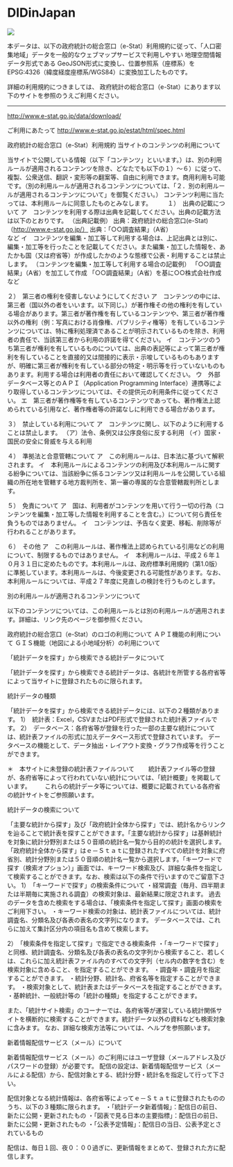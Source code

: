 # DIDinJapan

<a href="https://github.com/dronebird/DIDinJapan/blob/master/GeoJSON/h22_did_02_aomori.geojson">
<img src="https://cloud.githubusercontent.com/assets/416977/11706678/2c1aa090-9f3e-11e5-8961-30739f55465c.png"></a>


本データは、以下の政府統計の総合窓口（e-Stat）利用規約に従って、「人口密集地域」データを一般的なウェブマップサービスで利用しやすい 地理空間情報データ形式である GeoJSON形式に変換し、位置参照系（座標系）を EPSG:4326（緯度経度座標系/WGS84）に変換加工したものです。

詳細の利用規約につきましては、
政府統計の総合窓口（e-Stat）にあります以下のサイトを参照のうえご利用ください。

---
http://www.e-stat.go.jp/data/download/

ご利用にあたって
http://www.e-stat.go.jp/estat/html/spec.html

政府統計の総合窓口（e-Stat）利用規約
当サイトのコンテンツの利用について

当サイトで公開している情報（以下「コンテンツ」といいます。）は、別の利用ルールが適用されるコンテンツを除き、どなたでも以下の１）～６）に従って、複製、公衆送信、翻訳・変形等の翻案等、自由に利用できます。商用利用も可能です。（別の利用ルールが適用されるコンテンツについては、「２．別の利用ルールが適用されるコンテンツについて」を御覧ください。）
  コンテンツ利用に当たっては、本利用ルールに同意したものとみなします。 　　
１）　出典の記載について
ア　コンテンツを利用する際は出典を記載してください。出典の記載方法は以下のとおりです。
（出典記載例）
出典：政府統計の総合窓口(e-Stat)（http://www.e-stat.go.jp/）
出典：「○○調査結果」（A省）　　　　　　　　　　　　　　　　　　　　　　など
イ　コンテンツを編集・加工等して利用する場合は、上記出典とは別に、編集・加工等を行ったことを記載してください。また編集・加工した情報を、あたかも国（又は府省等）が作成したかのような態様で公表・利用することは禁止します。
（コンテンツを編集・加工等して利用する場合の記載例）
「○○調査結果」（A省）を加工して作成
「○○調査結果」（A省）を基に○○株式会社作成　など

２）　第三者の権利を侵害しないようにしてください
ア　コンテンツの中には、第三者（国以外の者をいいます。以下同じ。）が著作権その他の権利を有している場合があります。第三者が著作権を有しているコンテンツや、第三者が著作権以外の権利（例：写真における肖像権、パブリシティ権等）を有しているコンテンツについては、特に権利処理済であることが明示されているものを除き、利用者の責任で、当該第三者から利用の許諾を得てください。
イ　コンテンツのうち第三者が権利を有しているものについては、出典の表記等によって第三者が権利を有していることを直接的又は間接的に表示・示唆しているものもありますが、明確に第三者が権利を有している部分の特定・明示等を行っていないものもあります。利用する場合は利用者の責任において確認してください。
ウ　外部データベース等とのＡＰＩ（Application Programming Interface）連携等により取得しているコンテンツについては、その提供元の利用条件に従ってください。
エ　第三者が著作権等を有しているコンテンツであっても、著作権法上認められている引用など、著作権者等の許諾なしに利用できる場合があります。

３）　禁止している利用について
ア　コンテンツに関し、以下のように利用することは禁止します。
（ア）法令、条例又は公序良俗に反する利用
（イ）国家・国民の安全に脅威を与える利用

４）　準拠法と合意管轄について
ア　この利用ルールは、日本法に基づいて解釈されます。
イ　本利用ルールによるコンテンツの利用及び本利用ルールに関する紛争については、当該紛争に係るコンテンツ又は利用ルールを公開している組織の所在地を管轄する地方裁判所を、第一審の専属的な合意管轄裁判所とします。

５）　免責について
ア　国は、利用者がコンテンツを用いて行う一切の行為（コンテンツを編集・加工等した情報を利用することを含む。）について何ら責任を負うものではありません。
イ　コンテンツは、予告なく変更、移転、削除等が行われることがあります。

６）　その他
ア　この利用ルールは、著作権法上認められている引用などの利用について、制限するものではありません。
イ　本利用ルールは、平成２６年１０月３１日に定めたものです。本利用ルールは、政府標準利用規約（第1.0版）に準拠しています。本利用ルールは、今後変更される可能性があります。なお、本利用ルールについては、平成２７年度に見直しの検討を行うものとします。

別の利用ルールが適用されるコンテンツについて

以下のコンテンツについては、この利用ルールとは別の利用ルールが適用されます。詳細は、リンク先のページを御参照ください。

政府統計の総合窓口（e-Stat）のロゴの利用について
ＡＰＩ機能の利用について
ＧＩＳ機能（地図による小地域分析）の利用について


「統計データを探す」から検索できる統計データについて

「統計データを探す」から検索できる統計データは、各統計を所管する各府省等によって当サイトに登録されたものに限られます。

統計データの種類

「統計データを探す」から検索できる統計データには、以下の２種類があります。
1）　統計表：Excel，CSVまたはPDF形式で登録された統計表ファイルです。
2）　データベース：各府省等が登録を行った一部の主要な統計については、統計表ファイルの形式に加えデータベース形式で登録されています。
     データベースの機能として、データ抽出・レイアウト変換・グラフ作成等を行うことができます。

＊　本サイトに未登録の統計表ファイルついて
　　統計表ファイル等の登録が、各府省等によって行われていない統計については、「統計概要」を掲載しています。
　　これらの統計データ等については、概要に記載されている各府省の統計サイトをご参照願います。

統計データの検索について

「主要な統計から探す」及び「政府統計全体から探す」では、統計名からリンクを辿ることで統計表を探すことができます。「主要な統計から探す」は基幹統計を対象に統計分野別または５０音順の統計名一覧から目的の統計を選択します。「政府統計全体から探す」はｅ－Ｓｔａｔに登録されたすべての統計を対象に府省別、統計分野別または５０音順の統計名一覧から選択します。「キーワードで探す（検索オプション）」画面では、キーワード検索及び、詳細な条件を指定して検索することができます。なお、検索は以下の条件で行いますのでご留意下さい。
1）　「キーワードで探す」の検索条件について
・経常調査（毎月、四半期または半期毎に実施される調査）の検索対象は、最新結果に限定されます。
  過去のデータを含めた検索をする場合は、「検索条件を指定して探す」画面の検索をご利用下さい。
・キーワード検索の対象は、統計表ファイルについては、統計調査名、分類名及び各表の表名の文字列になります。
   データベースでは、これらに加えて集計区分内の項目名も含めて検索します。

2）　「検索条件を指定して探す」で指定できる検索条件
・「キーワードで探す」と同様、統計調査名、分類名及び各表の表名の文字列から検索すること、若しくは、これらに加え統計表ファイル内のすべての文字列（セル内の数字を含む）を検索対象に含めること、を指定することができます。
・調査年・調査月を指定することができます。
・統計分野、統計名、府省名等を指定することができます。
・検索対象として、統計表またはデータベースを指定することができます。
・基幹統計、一般統計等の「統計の種類」を指定することができます。

また、「統計サイト検索」のコーナーでは、各府省等が運営している統計関係サイトを横断的に検索することができます。統計データ以外の資料なども検索対象に含みます。 なお、詳細な検索方法等については、ヘルプを参照願います。


新着情報配信サービス（メール）について

新着情報配信サービス（メール）のご利用にはユーザ登録（メールアドレス及びパスワードの登録）が必要です。
配信の設定は、新着情報配信サービス（メールによる配信）から、配信対象とする、統計分野・統計名を指定して行って下さい。

配信対象となる統計情報は、各府省等によってｅ－Ｓｔａｔに登録されたもののうち、以下の３種類に限られます。
・「統計データ新着情報」：配信日の前日、新たに公開・更新されたもの
・「図表で見る日本の主要指標」：配信日の前日、新たに公開・更新されたもの
・「公表予定情報」：配信日の当日、公表予定とされているもの

配信は、毎日１回、夜０：００過ぎに、更新情報をまとめて、登録された方に配信します。
